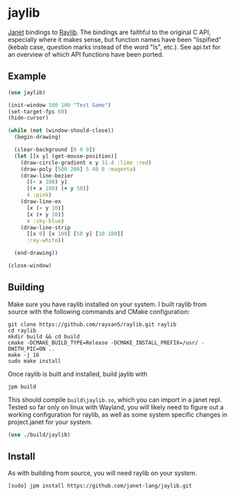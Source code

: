 # jaylib

[Janet](https://janet-lang.org) bindings to [Raylib](https://www.raylib.com). The bindings
are faithful to the original C API, especially where it makes sense, but function names
have been "lispified" (kebab case, question marks instead of the word "Is", etc.). See api.txt
for an overview of which API functions have been ported.

## Example

```clojure
(use jaylib)

(init-window 100 100 "Test Game")
(set-target-fps 60)
(hide-cursor)

(while (not (window-should-close))
  (begin-drawing)

  (clear-background [0 0 0])
  (let [[x y] (get-mouse-position)]
    (draw-circle-gradient x y 31.4 :lime :red)
    (draw-poly [500 200] 5 40 0 :magenta)
    (draw-line-bezier
      [(- x 100) y]
      [(+ x 100) (+ y 50)]
      4 :pink)
    (draw-line-ex
      [x (- y 10)]
      [x (+ y 10)]
      4 :sky-blue)
    (draw-line-strip
      [[x 0] [x 100] [50 y] [10 180]]
      :ray-white))

  (end-drawing))

(close-window)
```

## Building

Make sure you have raylib installed on your system. I built raylib
from source with the following commands and CMake configuration:

```
git clone https://github.com/raysan5/raylib.git raylib
cd raylib
mkdir build && cd build
cmake -DCMAKE_BUILD_TYPE=Release -DCMAKE_INSTALL_PREFIX=/usr/ -DWITH_PIC=ON ..
make -j 16
sudo make install
```

Once raylib is built and installed, build jaylib with

```
jpm build
```

This should compile `build\jaylib.so`, which you can import in a janet repl. Tested
so far only on linux with Wayland, you will likely need to figure out a working configuration
for raylib, as well as some system specific changes in project.janet for your system.

```clojure
(use ./build/jaylib)
```

## Install

As with building from source, you will need raylib on your system.

```
[sudo] jpm install https://github.com/janet-lang/jaylib.git
```

